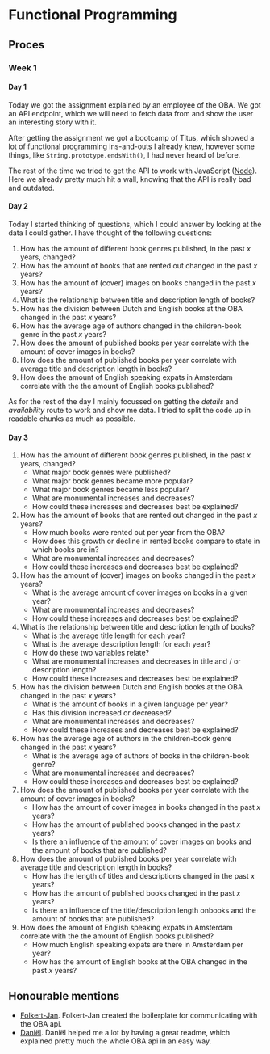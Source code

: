 # Functional Programming

## Proces

### Week 1

#### Day 1

Today we got the assignment explained by an employee of the OBA.
We got an API endpoint, which we will need to fetch data from and show the user an interesting story with it.

After getting the assignment we got a bootcamp of Titus, which showed a lot of functional programming ins-and-outs I already knew, however some things, like `String.prototype.endsWith()`, I had never heard of before.

The rest of the time we tried to get the API to work with JavaScript ([Node](https://nodejs.org/en/)). Here we already pretty much hit a wall, knowing that the API is really bad and outdated.

#### Day 2

Today I started thinking of questions, which I could answer by looking at the data I could gather.
I have thought of the following questions:

1. How has the amount of different book genres published, in the past _x_ years, changed?
2. How has the amount of books that are rented out changed in the past _x_ years?
3. How has the amount of (cover) images on books changed in the past _x_ years?
4. What is the relationship between title and description length of books?
5. How has the division between Dutch and English books at the OBA changed in the past _x_ years?
6. How has the average age of authors changed in the children-book genre in the past _x_ years?
7. How does the amount of published books per year correlate with the amount of cover images in books?
8. How does the amount of published books per year correlate with average title and description length in books?
9. How does the amount of English speaking expats in Amsterdam correlate with the the amount of English books published?

As for the rest of the day I mainly focussed on getting the _details_ and _availability_ route to work and show me data. I tried to split the code up in readable chunks as much as possible.

#### Day 3

1. How has the amount of different book genres published, in the past _x_ years, changed?
    * What major book genres were published?
    * What major book genres became more popular?
    * What major book genres became less popular?
    * What are monumental increases and decreases?
    * How could these increases and decreases best be explained?
2. How has the amount of books that are rented out changed in the past _x_ years?
    * How much books were rented out per year from the OBA?
    * How does this growth or decline in rented books compare to state in which books are in?
    * What are monumental increases and decreases?
    * How could these increases and decreases best be explained?
3. How has the amount of (cover) images on books changed in the past _x_ years?
    * What is the average amount of cover images on books in a given year?
    * What are monumental increases and decreases?
    * How could these increases and decreases best be explained?
4. What is the relationship between title and description length of books?
    * What is the average title length for each year?
    * What is the average description length for each year?
    * How do these two variables relate?
    * What are monumental increases and decreases in title and / or description length?
    * How could these increases and decreases best be explained?
5. How has the division between Dutch and English books at the OBA changed in the past _x_ years?
    * What is the amount of books in a given language per year?
    * Has this division increased or decreased?
    * What are monumental increases and decreases?
    * How could these increases and decreases best be explained?
6. How has the average age of authors in the children-book genre changed in the past _x_ years?
    * What is the average age of authors of books in the children-book genre?
    * What are monumental increases and decreases?
    * How could these increases and decreases best be explained?
7. How does the amount of published books per year correlate with the amount of cover images in books?
    * How has the amount of cover images in books changed in the past _x_ years?
    * How has the amount of published books changed in the past _x_ years?
    * Is there an influence of the amount of cover images on books and the amount of books that are published?
8. How does the amount of published books per year correlate with average title and description length in books?
    * How has the length of titles and descriptions changed in the past _x_ years?
    * How has the amount of published books changed in the past _x_ years?
    * Is there an influence of the title/description length  onbooks and the amount of books that are published?
9. How does the amount of English speaking expats in Amsterdam correlate with the the amount of English books published?
    * How much English speaking expats are there in Amsterdam per year?
    * How has the amount of English books at the OBA changed in the past _x_ years?

## Honourable mentions

* [Folkert-Jan](https://github.com/FJvdPol).
    Folkert-Jan created the boilerplate for communicating with the OBA api.
* [Daniël](https://github.com/DanielvandeVelde).
    Daniël helped me a lot by having a great readme, which explained pretty much the whole OBA api in an easy way.